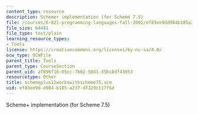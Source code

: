 ```yaml
---
content_type: resource
description: Scheme+ implementation (for Scheme 7.5)
file: /courses/6-821-programming-languages-fall-2002/ef83ee9dd984b185a237df329c117f5d_schemeplus12workswithscheme75.scm
file_size: 64481
file_type: text/plain
learning_resource_types:
- Tools
license: https://creativecommons.org/licenses/by-nc-sa/4.0/
ocw_type: OCWFile
parent_title: Tools
parent_type: CourseSection
parent_uid: af096f16-05cc-7b62-58d1-35bc8df43053
resourcetype: Other
title: schemeplus12workswithscheme75.scm
uid: ef83ee9d-d984-b185-a237-df329c117f5d
---
```

Scheme+ implementation (for Scheme 7.5)